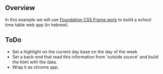 ## Overview

In this example we will use [Foundation CSS Frame work](http://foundation.zurb.com) to build a school time table web app (in hebrew).

## ToDo
* Set a highlight on the current day base on the day of the week.
* Set a back-end that read this information from 'outside source' and build the html with the data.
* Wrap it as chrome app.
